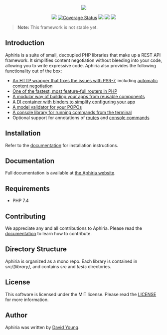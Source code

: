 <p align="center"><a href="https://www.aphiria.com" target="_blank" title="Aphiria"><img src="https://www.aphiria.com/images/aphiria-logo.svg"></a></p>

<p align="center">
<a href="https://travis-ci.com/aphiria/aphiria"><img src="https://travis-ci.com/aphiria/aphiria.svg?branch=master"></a>
<a href='https://coveralls.io/github/aphiria/aphiria?branch=master'><img src='https://coveralls.io/repos/github/aphiria/aphiria/badge.svg?branch=master' alt='Coverage Status' /></a>
<a href="https://packagist.org/packages/aphiria/aphiria"><img src="https://poser.pugx.org/aphiria/aphiria/v/stable.svg"></a>
<a href="https://packagist.org/packages/aphiria/aphiria"><img src="https://poser.pugx.org/aphiria/aphiria/v/unstable.svg"></a>
<a href="https://packagist.org/packages/aphiria/aphiria"><img src="https://poser.pugx.org/aphiria/aphiria/license.svg"></a>
</p>

> **Note:** This framework is not stable yet.

## Introduction

Aphiria is a suite of small, decoupled PHP libraries that make up a REST API framework.  It simplifies content negotiation without bleeding into your code, allowing you to write expressive code.  Aphiria also provides the following functionality out of the box:

* <a href="https://www.aphiria.com/docs/master/http-requests.html" target="_blank">An HTTP wrapper that fixes the issues with PSR-7</a>, including <a href="https://www.aphiria.com/docs/master/content-negotiation.html" target="_blank">automatic content negotiation</a>
* <a href="https://www.aphiria.com/docs/master/routing.html" target="_blank">One of the fastest, most feature-full routers in PHP</a>
* <a href="https://www.aphiria.com/docs/master/application-builders.html" target="_blank">A modular way of building your apps from reusable components</a>
* <a href="https://www.aphiria.com/docs/master/di-container.html" target="_blank">A DI container with binders to simplify configuring your app</a>
* <a href="https://www.aphiria.com/docs/master/validation.html" target="_blank">A model validator for your POPOs</a>
* <a href="https://www.aphiria.com/docs/master/console.html" target="_blank">A console library for running commands from the terminal</a>
* Optional support for annotations of <a href="https://www.aphiria.com/docs/master/routing.html#route-annotations" target="_blank">routes</a> and <a href="https://www.aphiria.com/docs/master/console.html#command-annotations" target="_blank">console commands</a>

## Installation

Refer to the [documentation](https://www.aphiria.com/docs/master/installation.html) for installation instructions.

## Documentation

Full documentation is available at <a href="https://www.aphiria.com" target="_blank">the Aphiria website</a>.

## Requirements

* PHP 7.4

## Contributing

We appreciate any and all contributions to Aphiria.  Please read the [documentation](https://www.aphiria.com/docs/master/contributing.html) to learn how to contribute.

## Directory Structure

Aphiria is organized as a mono repo.  Each library is contained in _src/{library}_, and contains _src_ and _tests_ directories.

## License

This software is licensed under the MIT license.  Please read the [LICENSE](LICENSE.md) for more information.

## Author

Aphiria was written by [David Young](https://github.com/davidbyoung).
